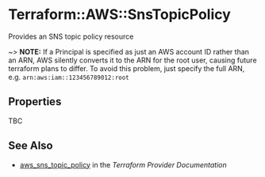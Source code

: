 # Terraform::AWS::SnsTopicPolicy

Provides an SNS topic policy resource

~> **NOTE:** If a Principal is specified as just an AWS account ID rather than an ARN, AWS silently converts it to the ARN for the root user, causing future terraform plans to differ. To avoid this problem, just specify the full ARN, e.g. `arn:aws:iam::123456789012:root`

## Properties

TBC

## See Also

* [aws_sns_topic_policy](https://www.terraform.io/docs/providers/aws/r/sns_topic_policy.html) in the _Terraform Provider Documentation_